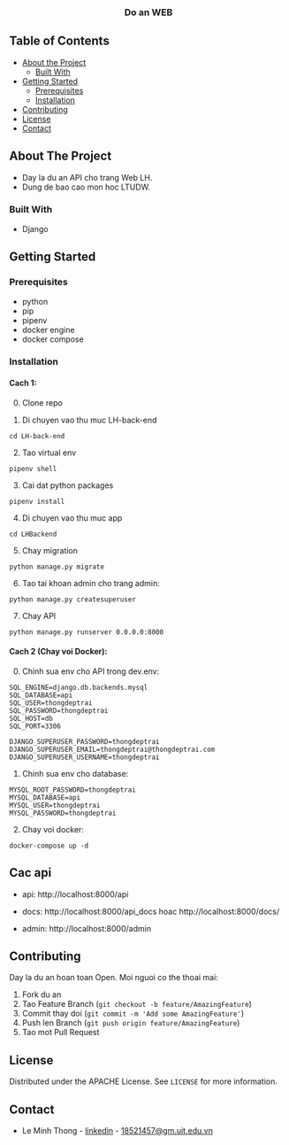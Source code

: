   <h3 align="center">Do an WEB</h3>

<!-- TABLE OF CONTENTS -->

## Table of Contents

- [About the Project](#about-the-project)
  - [Built With](#built-with)
- [Getting Started](#getting-started)
  - [Prerequisites](#prerequisites)
  - [Installation](#installation)
- [Contributing](#contributing)
- [License](#license)
- [Contact](#contact)

<!-- ABOUT THE PROJECT -->

## About The Project

- Day la du an API cho trang Web LH.
- Dung de bao cao mon hoc LTUDW.

### Built With

- Django

<!-- GETTING STARTED -->

## Getting Started

### Prerequisites

- python
- pip
- pipenv
- docker engine
- docker compose

### Installation

#### Cach 1:

0. Clone repo

1. Di chuyen vao thu muc LH-back-end

```
cd LH-back-end
```

2. Tao virtual env

```
pipenv shell
```

3. Cai dat python packages

```
pipenv install
```

4. Di chuyen vao thu muc app

```
cd LHBackend
```

5. Chay migration

```
python manage.py migrate
```

6. Tao tai khoan admin cho trang admin:

```
python manage.py createsuperuser
```

7. Chay API

```
python manage.py runserver 0.0.0.0:8000
```

#### Cach 2 (Chay voi Docker):

0. Chinh sua env cho API trong dev.env:

```
SQL_ENGINE=django.db.backends.mysql
SQL_DATABASE=api
SQL_USER=thongdeptrai
SQL_PASSWORD=thongdeptrai
SQL_HOST=db
SQL_PORT=3306

DJANGO_SUPERUSER_PASSWORD=thongdeptrai
DJANGO_SUPERUSER_EMAIL=thongdeptrai@thongdeptrai.com
DJANGO_SUPERUSER_USERNAME=thongdeptrai
```

1. Chinh sua env cho database:

```
MYSQL_ROOT_PASSWORD=thongdeptrai
MYSQL_DATABASE=api
MYSQL_USER=thongdeptrai
MYSQL_PASSWORD=thongdeptrai
```

2. Chay voi docker:

```
docker-compose up -d
```

## Cac api

- api: http://localhost:8000/api

- docs: http://localhost:8000/api_docs hoac http://localhost:8000/docs/

- admin: http://localhost:8000/admin

## Contributing

Day la du an hoan toan Open. Moi nguoi co the thoai mai:

1. Fork du an
2. Tao Feature Branch (`git checkout -b feature/AmazingFeature`)
3. Commit thay doi (`git commit -m 'Add some AmazingFeature'`)
4. Push len Branch (`git push origin feature/AmazingFeature`)
5. Tao mot Pull Request

<!-- LICENSE -->

## License

Distributed under the APACHE License. See `LICENSE` for more information.

<!-- CONTACT -->

## Contact

- Le Minh Thong - [linkedin](https://www.linkedin.com/in/minhthong582000/) - 18521457@gm.uit.edu.vn
